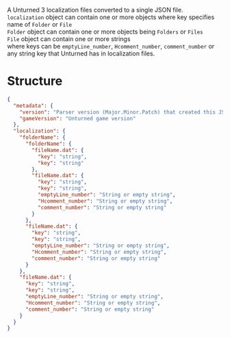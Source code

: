 A Unturned 3 localization files converted to a single JSON file.\
`localization` object can contain one or more objects where key specifies name of `Folder` or `File`\
`Folder` object can contain one or more objects being `Folders` or `Files`\
`File` object can contain one or more strings\
where keys can be `emptyLine_number`, `Hcomment_number`, `comment_number` or any string key that Unturned has in localization files.

# Structure
```JSON
{
  "metadata": {
    "version": "Parser version (Major.Minor.Patch) that created this JSON file, in case Major or Minor is different then localization JSON structure probably changed",
    "gameVersion": "Unturned game version"
  },
  "localization": {
    "folderName": {
      "folderName": {
        "fileName.dat": {
          "key": "string",
          "key": "string"
        },
        "fileName.dat": {
          "key": "string",
          "key": "string",
          "emptyLine_number": "String or empty string",
          "Hcomment_number": "String or empty string",
          "comment_number": "String or empty string"
        }
      },
      "fileName.dat": {
        "key": "string",
        "key": "string",
        "emptyLine_number": "String or empty string",
        "Hcomment_number": "String or empty string",
        "comment_number": "String or empty string"
      }
    },
    "fileName.dat": {
      "key": "string",
      "key": "string",
      "emptyLine_number": "String or empty string",
      "Hcomment_number": "String or empty string",
      "comment_number": "String or empty string"
    }
  }
}
```
